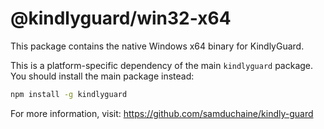 # @kindlyguard/win32-x64

This package contains the native Windows x64 binary for KindlyGuard.

This is a platform-specific dependency of the main `kindlyguard` package.
You should install the main package instead:

```bash
npm install -g kindlyguard
```

For more information, visit: https://github.com/samduchaine/kindly-guard